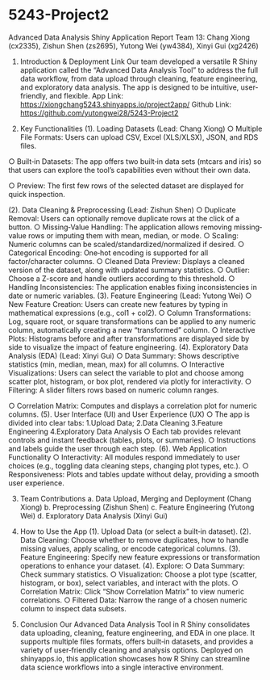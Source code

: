 # 5243-Project2

Advanced Data Analysis Shiny Application Report
Team 13: Chang Xiong (cx2335), Zishun Shen (zs2695), Yutong Wei (yw4384), Xinyi Gui (xg2426)

1. Introduction & Deployment Link
Our team developed a versatile R Shiny application called the “Advanced Data Analysis Tool” to address the full data workflow, from data upload through cleaning, feature engineering, and exploratory data analysis. The app is designed to be intuitive, user‐friendly, and flexible.
App Link: https://xiongchang5243.shinyapps.io/project2app/ Github Link: https://github.com/yutongwei28/5243-Project2

2. Key Functionalities
(1). Loading Datasets (Lead: Chang Xiong)
○ Multiple File Formats: Users can upload CSV, Excel (XLS/XLSX), JSON, and RDS
files.

○ Built‐in Datasets: The app offers two built‐in data sets (mtcars and iris) so that users can
explore the tool’s capabilities even without their own data.

○ Preview: The first few rows of the selected dataset are displayed for quick inspection.

(2). Data Cleaning & Preprocessing (Lead: Zishun Shen)
○ Duplicate Removal: Users can optionally remove duplicate rows at the click of a button.
○ Missing‐Value Handling: The application allows removing missing‐value rows or
imputing them with mean, median, or mode.
○ Scaling: Numeric columns can be scaled/standardized/normalized if desired.
○ Categorical Encoding: One‐hot encoding is supported for all factor/character columns.
○ Cleaned Data Preview: Displays a cleaned version of the dataset, along with updated
summary statistics.
○ Outlier: Choose a Z-score and handle outliers according to this threshold.
○ Handling Inconsistencies: The application enables fixing inconsistencies in date or
numeric variables.
(3). Feature Engineering (Lead: Yutong Wei)
○ New Feature Creation: Users can create new features by typing in mathematical expressions (e.g., col1 + col2).
○ Column Transformations: Log, square root, or square transformations can be applied to any numeric column, automatically creating a new “transformed” column.
○ Interactive Plots: Histograms before and after transformations are displayed side by side to visualize the impact of feature engineering.
(4). Exploratory Data Analysis (EDA) (Lead: Xinyi Gui)
○ Data Summary: Shows descriptive statistics (min, median, mean, max) for all columns.
○ Interactive Visualizations: Users can select the variable to plot and choose among
scatter plot, histogram, or box plot, rendered via plotly for interactivity.
○ Filtering: A slider filters rows based on numeric column ranges.
 
○ Correlation Matrix: Computes and displays a correlation plot for numeric columns.
(5). User Interface (UI) and User Experience (UX)
○ The app is divided into clear tabs: 1.Upload Data; 2.Data Cleaning 3.Feature Engineering 4.Exploratory Data Analysis
○ Each tab provides relevant controls and instant feedback (tables, plots, or summaries).
○ Instructions and labels guide the user through each step.
(6). Web Application Functionality
○ Interactivity: All modules respond immediately to user choices (e.g., toggling data cleaning steps, changing plot types, etc.).
○ Responsiveness: Plots and tables update without delay, providing a smooth user experience.

3. Team Contributions
a. Data Upload, Merging and Deployment (Chang Xiong)
b. Preprocessing (Zishun Shen)
c. Feature Engineering (Yutong Wei)
d. Exploratory Data Analysis (Xinyi Gui)

5. How to Use the App
(1). Upload Data (or select a built‐in dataset).
(2). Data Cleaning: Choose whether to remove duplicates, how to handle missing values, apply
scaling, or encode categorical columns.
(3). Feature Engineering: Specify new feature expressions or transformation operations to enhance
your dataset.
(4). Explore:
○ Data Summary: Check summary statistics.
○ Visualization: Choose a plot type (scatter, histogram, or box), select variables, and
interact with the plots.
○ Correlation Matrix: Click “Show Correlation Matrix” to view numeric correlations.
○ Filtered Data: Narrow the range of a chosen numeric column to inspect data subsets.

5. Conclusion
Our Advanced Data Analysis Tool in R Shiny consolidates data uploading, cleaning, feature engineering, and EDA in one place. It supports multiple files formats, offers built‐in datasets, and provides a variety of user‐friendly cleaning and analysis options. Deployed on shinyapps.io, this application showcases how R Shiny can streamline data science workflows into a single interactive environment.
